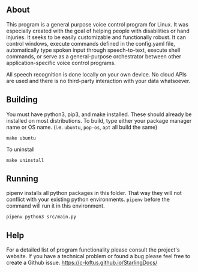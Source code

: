 ## About
This program is a general purpose voice control program for Linux. It was especially created with the goal of helping people with disabilities or hand injuries.  It seeks to be easily customizable  and functionally robust. It can control  windows, execute commands defined in the config.yaml  file,  automatically type spoken input through speech-to-text, execute shell commands,  or serve as a general-purpose orchestrator between other application-specific voice control programs.

All speech recognition is done locally on your own device. No cloud APIs are used and there is no third-party interaction with your data whatsoever.
## Building
You must have python3, pip3, and make installed. These should already be installed on most distributions. 
To build, type either your package manager name or OS name. (i.e. `ubuntu`, `pop-os`, `apt` all build the same)
```
make ubuntu 
```
To uninstall
```
make uninstall
```
## Running
pipenv installs all python packages in this folder. That way they will not conflict with your existing python environments. `pipenv` before the command will run it in this environment.
```
pipenv python3 src/main.py
```
## Help
For a detailed list of program functionality please consult the project's website. If you have a technical problem or found a bug please feel free to create a Github issue.
https://c-loftus.github.io/StarlingDocs/
